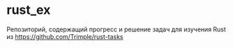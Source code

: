# rust_ex
Репозиторий, содержащий прогресс и решение задач для изучения Rust из https://github.com/Trimple/rust-tasks
